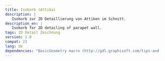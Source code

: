 ```yaml
---
title: Isokorb (Attika)
description: |
   Isokorb zur 2D Detaillierung von Attiken im Schnitt.
description_en: |
   Isokorb for 2D detailing of parapet wall.  
tags: 2D Detail Zeichnung
version: 1.0
compat: 23
lang: de
dependencies: "BasicGeometry macro (http://gdl.graphisoft.com/tips-and-tricks/using-basicgeometry-macro)"
---
```

